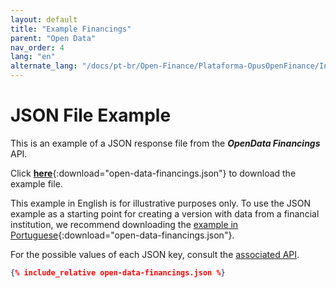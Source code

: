 ```yaml
---
layout: default
title: "Example Financings"
parent: "Open Data"
nav_order: 4
lang: "en"
alternate_lang: "/docs/pt-br/Open-Finance/Plataforma-OpusOpenFinance/Integração/apis-dados-abertos/DadosAbertos-Financings/"
---
```


# JSON File Example

This is an example of a JSON response file from the ***OpenData Financings*** API.

Click [**here**](open-data-financings.json){:download="open-data-financings.json"} to download the example file.

This example in English is for illustrative purposes only. To use the JSON example as a starting point for creating a version with data from a financial institution, we recommend downloading the [example in Portuguese](../../../../pt-br/Open-Finance/Plataforma-OpusOpenFinance/apis-dados-abertos/open-data-financings.json){:download="open-data-financings.json"}.

For the possible values of each JSON key, consult the [associated API][Link-API].

```json
{% include_relative open-data-financings.json %}
```

[Link-API]: ../../../../swagger-ui/index.html?api=en-open-data-financings
